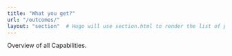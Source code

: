 ```yaml
---
title: "What you get?"
url: "/outcomes/"
layout: "section"  # Hugo will use section.html to render the list of pages
---
```

Overview of all Capabilities.
